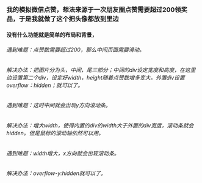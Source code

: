 ### 我的模拟微信点赞，想法来源于一次朋友圈点赞需要超过200领奖品，于是我就做了这个把头像都放到里边
#### 没有什么功能就是简单的布局和背景，

###### 遇到难题：点赞数需要超过200，那么中间页面需要滑动。
###### 解决办法：把图片分为头，中间，尾三部分；中间的div设定宽度和高度，在这里边设置第二个div，设定好width，height随着点赞数增多变大。外置div设置overflow：hidden；就可以了。

###### 遇到难题：这时中间就会出现y方向滚动条。
###### 解决办法：增大width，使得内置的div的width大于外置的div宽度，滚动条就会hidden。但是鼠标的滚动轴依然可以用。

###### 遇到难题：width增大，x方向就会出现滚动条。
###### 解决办法：overflow-y:hidden就可以了。
